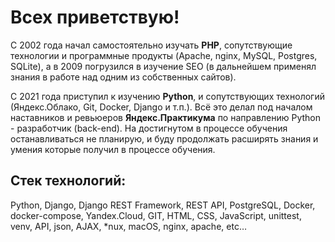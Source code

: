 
# Всех приветствую!
С 2002 года начал самостоятельно изучать **PHP**, сопутствующие технологии и программные продукты (Apache, nginx, MySQL, Postgres, SQLite), а в 2009 погрузился в изучение SEO (в дальнейшем применял знания в работе над одним из собственных сайтов).

С 2021 года приступил к изучению **Python**, и сопутствующих технологий (Яндекс.Облако, Git, Docker, Django и т.п.). Всё это делал под началом наставников и ревьюеров **Яндекс.Практикума** по направлению Python - разработчик (back-end). На достигнутом в процессе обучения останавливаться не планирую, и буду продолжать расширять знания и умения которые получил в процессе обучения.

## Стек технологий:

Python, Django, Django REST Framework, REST API, PostgreSQL, Docker, docker-compose, Yandex.Cloud, GIT, HTML, CSS, JavaScript, unittest, venv, API, json, AJAX, *nux, macOS, nginx, apache, etc…
